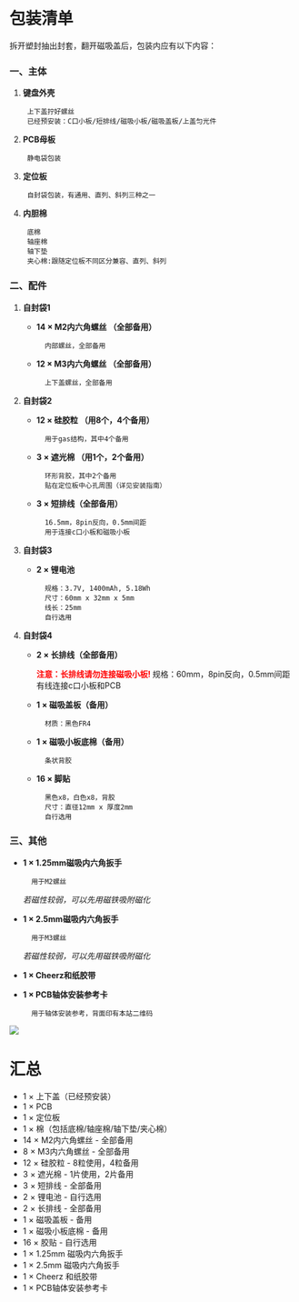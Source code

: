# 包装清单

拆开塑封抽出封套，翻开磁吸盖后，包装内应有以下内容：

### 一、主体
1. **键盘外壳**

		上下盖拧好螺丝
		已经预安装：C口小板/短排线/磁吸小板/磁吸盖板/上盖匀光件

2. **PCB母板**

		静电袋包装

3. **定位板**

		自封袋包装，有通用、直列、斜列三种之一

4. **内胆棉**

		底棉
		轴座棉
		轴下垫
		夹心棉:跟随定位板不同区分兼容、直列、斜列

### 二、配件

1. **自封袋1**

	- **14 × M2内六角螺丝 （全部备用）**
			
			内部螺丝，全部备用

	- **12 × M3内六角螺丝 （全部备用）**

			上下盖螺丝，全部备用

2. **自封袋2**  

	- **12 × 硅胶粒 （用8个，4个备用）**

			用于gas结构，其中4个备用

	- **3 × 遮光棉 （用1个，2个备用）**
			
			环形背胶，其中2个备用
			贴在定位板中心孔周围（详见安装指南）
		
	- **3 × 短排线（全部备用）**

			16.5mm，8pin反向，0.5mm间距
			用于连接c口小板和磁吸小板

3. **自封袋3**  

	- **2 × 锂电池**

			规格：3.7V, 1400mAh, 5.18Wh
			尺寸：60mm x 32mm x 5mm
			线长：25mm
			自行选用

4. **自封袋4**  

	- **2 × 长排线（全部备用）**

		<font color=Red> <b> 注意：长排线请勿连接磁吸小板! </b> </font>
			规格：60mm，8pin反向，0.5mm间距
			有线连接c口小板和PCB
	
	- **1 × 磁吸盖板（备用）**

			材质：黑色FR4

	- **1 × 磁吸小板底棉（备用）**

			条状背胶

	- **16 × 脚贴**
	
			黑色x8，白色x8，背胶
			尺寸：直径12mm x 厚度2mm
			自行选用

### 三、其他

- **1 × 1.25mm磁吸内六角扳手**
	
		用于M2螺丝
	*若磁性较弱，可以先用磁铁吸附磁化*

- **1 × 2.5mm磁吸内六角扳手**

		用于M3螺丝
	*若磁性较弱，可以先用磁铁吸附磁化*

- **1 × Cheerz和纸胶带**

- **1 × PCB轴体安装参考卡**

		用于轴体安装参考，背面印有本站二维码

![](/contents/contents.jpg)

# 汇总

- 1 × 上下盖（已经预安装）
- 1 × PCB
- 1 × 定位板
- 1 × 棉（包括底棉/轴座棉/轴下垫/夹心棉）
- 14 × M2内六角螺丝 - 全部备用
- 8 × M3内六角螺丝 - 全部备用
- 12 × 硅胶粒 - 8粒使用，4粒备用
- 3 × 遮光棉 - 1片使用，2片备用
- 3 × 短排线 - 全部备用
- 2 × 锂电池 - 自行选用
- 2 × 长排线 - 全部备用
- 1 × 磁吸盖板 - 备用
- 1 × 磁吸小板底棉 - 备用
- 16 × 胶贴 - 自行选用
- 1 × 1.25mm 磁吸内六角扳手
- 1 × 2.5mm 磁吸内六角扳手
- 1 × Cheerz 和纸胶带
- 1 × PCB轴体安装参考卡
